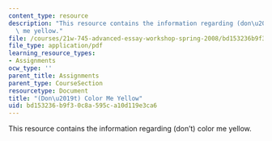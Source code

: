 ```yaml
---
content_type: resource
description: "This resource contains the information regarding (don\u2019t) color\
  \ me yellow."
file: /courses/21w-745-advanced-essay-workshop-spring-2008/bd153236b9f30c8a595ca10d119e3ca6_MIT21W_745S08_don_col.pdf
file_type: application/pdf
learning_resource_types:
- Assignments
ocw_type: ''
parent_title: Assignments
parent_type: CourseSection
resourcetype: Document
title: "(Don\u2019t) Color Me Yellow"
uid: bd153236-b9f3-0c8a-595c-a10d119e3ca6
---
```

This resource contains the information regarding (don’t) color me yellow.

